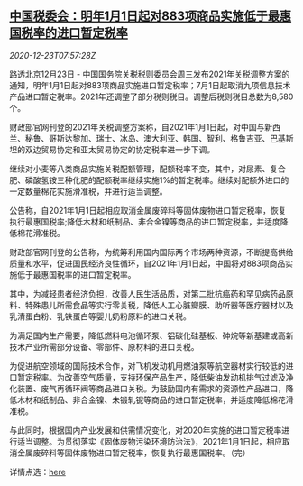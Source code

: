 <!--1608711794000-->
[中国税委会：明年1月1日起对883项商品实施低于最惠国税率的进口暂定税率](https://cn.reuters.com/article/china-2021-883-import-duty-1223-idCNKBS28X0V9)
------

<div><i>2020-12-23T07:57:28Z</i></div><p>路透北京12月23日 - 中国国务院关税税则委员会周三发布2021年关税调整方案的通知，明年1月1日起对883项商品实施进口暂定税率；7月1日起取消九项信息技术产品进口暂定税率。2021年还调整了部分税则税目。调整后税则税目总数为8,580个。</p><p>财政部官网刊登的2021年关税调整方案称，自2021年1月1日起，对中国与新西兰、秘鲁、哥斯达黎加、瑞士、冰岛、澳大利亚、韩国、智利、格鲁吉亚、巴基斯坦的双边贸易协定和亚太贸易协定的协定税率进一步下调。</p><p>继续对小麦等八类商品实施关税配额管理，配额税率不变，其中，对尿素、复合肥、磷酸氢铵三种化肥的配额税率继续实施1%的暂定税率。继续对配额外进口的一定数量棉花实施滑准税，并进行适当调整。</p><p>公告称，自2021年1月1日起相应取消金属废碎料等固体废物进口暂定税率，恢复执行最惠国税率;降低木材和纸制品、非合金镍等商品的进口暂定税率，并适度降低棉花滑准税。</p><p>财政部官网刊登的公告称，为统筹利用国内国际两个市场两种资源，不断提高供给质量和水平，促进国民经济良性循环，自2021年1月1日起，中国将对883项商品实施低于最惠国税率的进口暂定税率。</p><p>其中，为减轻患者经济负担，改善人民生活品质，对第二批抗癌药和罕见病药品原料、特殊患儿所需食品等实行零关税，降低人工心脏瓣膜、助听器等医疗器材以及乳清蛋白粉、乳铁蛋白等婴儿奶粉原料的进口关税。</p><p>为满足国内生产需要，降低燃料电池循环泵、铝碳化硅基板、砷烷等新基建或高新技术产业所需部分设备、零部件、原材料的进口关税。</p><p>为促进航空领域的国际技术合作，对飞机发动机用燃油泵等航空器材实行较低的进口暂定税率。为改善空气质量，支持环保产品生产，降低柴油发动机排气过滤及净化装置、废气再循环阀等商品进口关税。为鼓励国内有需求的资源性产品进口，降低木材和纸制品、非合金镍、未锻轧铌等商品的进口暂定税率，并适度降低棉花滑准税。 　</p><p>与此同时，根据国内产业发展和供需情况变化，对2020年实施的进口暂定税率进行适当调整。为贯彻落实《固体废物污染环境防治法》，2021年1月1日起，相应取消金属废碎料等固体废物进口暂定税率，恢复执行最惠国税率。（完）</p><p>详情点选：<a href="http://gss.mof.gov.cn/gzdt/zhengcefabu/202012/P020201223529132296528.pdf">here</a></p>
